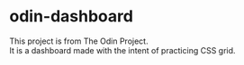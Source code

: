 # odin-dashboard
This project is from The Odin Project.\
It is a dashboard made with the intent of practicing CSS grid.